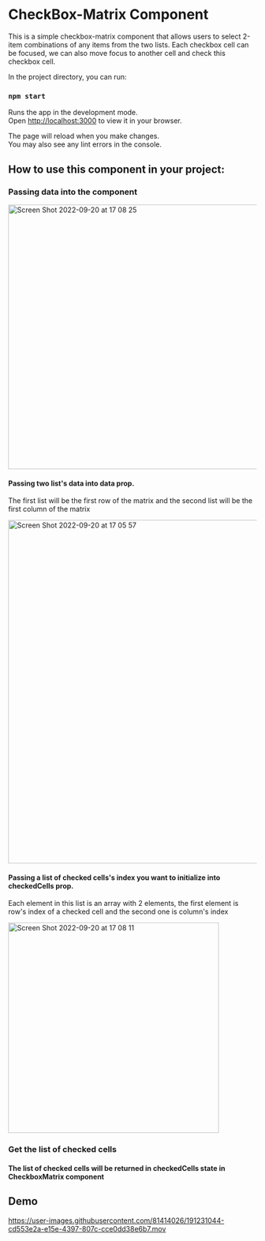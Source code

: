 # CheckBox-Matrix Component

This is a simple checkbox-matrix component that allows users to select 2-item combinations of any items from the two lists. 
Each checkbox cell can be focused, we can also move focus to another cell and check this checkbox cell. 




In the project directory, you can run:

### `npm start`

Runs the app in the development mode.\
Open [http://localhost:3000](http://localhost:3000) to view it in your browser.

The page will reload when you make changes.\
You may also see any lint errors in the console.

## How to use this component in your project:

### Passing data into the component

<img width="537" alt="Screen Shot 2022-09-20 at 17 08 25" src="https://user-images.githubusercontent.com/81414026/191230753-a3f21875-eae9-4d68-b6e2-b55c60a67d94.png">

#### Passing two list's data into data prop.

The first list will be the first row of the matrix and the second list will be the first column of the matrix

<img width="697" alt="Screen Shot 2022-09-20 at 17 05 57" src="https://user-images.githubusercontent.com/81414026/191230191-3972dec0-9a0c-4919-8f51-d37cb1814d34.png">

#### Passing a list of checked cells's index you want to initialize into checkedCells prop.

Each element in this list is an array with 2 elements, the first element is row's index of a checked cell and the second one is column's index

<img width="427" alt="Screen Shot 2022-09-20 at 17 08 11" src="https://user-images.githubusercontent.com/81414026/191230680-c0c3a7f1-dd47-441e-ade1-e14bcd59d238.png">

### Get the list of checked cells

#### The list of checked cells will be returned in checkedCells state in CheckboxMatrix component

## Demo 


https://user-images.githubusercontent.com/81414026/191231044-cd553e2a-e15e-4397-807c-cce0dd38e6b7.mov





